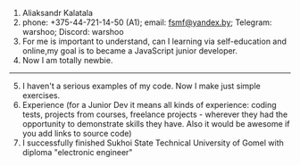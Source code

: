 

1. Aliaksandr Kalatala
2. phone: +375-44-721-14-50 (A1);   email: fsmf@yandex.by;   Telegram: warshoo;   Discord: warshoo
3. For me is important to understand, can I learning via self-education and online,my goal is to became  a JavaScript junior developer.
4. Now I am totally newbie.

______________________________________________________________________________
5. I haven't a serious examples of my code. Now I make just simple exercises.
6. Experience (for a Junior Dev it means all kinds of experience: coding tests, projects from courses,
freelance projects - wherever they had the opportunity to demonstrate skills they have.
Also it would be awesome if you add links to source code)
7. I successfully finished Sukhoi State Technical University of Gomel with diploma "electronic engineer"
